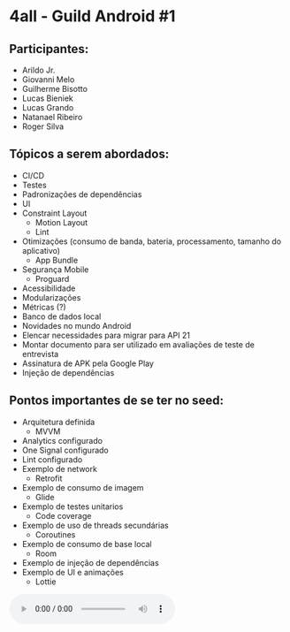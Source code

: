 # 4all - Guild Android #1

## Participantes: ##

* Arildo Jr.
* Giovanni Melo
* Guilherme Bisotto
* Lucas Bieniek
* Lucas Grando
* Natanael Ribeiro
* Roger Silva


## Tópicos a serem abordados: ##

* CI/CD
* Testes
* Padronizações de dependências
* UI
* Constraint Layout
  * Motion Layout
  * Lint
* Otimizações (consumo de banda, bateria, processamento, tamanho do aplicativo)
  * App Bundle
* Segurança Mobile
  * Proguard
* Acessibilidade
* Modularizações
* Métricas (?)
* Banco de dados local
* Novidades no mundo Android
* Elencar necessidades para migrar para API 21
* Montar documento para ser utilizado em avaliações de teste de entrevista
* Assinatura de APK pela Google Play
* Injeção de dependências
	
## Pontos importantes de se ter no seed: ##

* Arquitetura definida
  * MVVM
* Analytics configurado
* One Signal configurado
* Lint configurado
* Exemplo de network
  * Retrofit
* Exemplo de consumo de imagem
  * Glide
* Exemplo de testes unitarios
  * Code coverage
* Exemplo de uso de threads secundárias
  * Coroutines
* Exemplo de consumo de base local 
  * Room
* Exemplo de injeção de dependências
* Exemplo de UI e animações
  * Lottie

<audio controls src="https://github.com/4alltecnologia/guild-android/blob/master/meetings/1/audio/guild_android_1_semantic_versioning.wav">
   <a href="https://github.com/4alltecnologia/guild-android/blob/master/meetings/1/audio/guild_android_1_semantic_versioning.wav">Teste</a>
</audio>